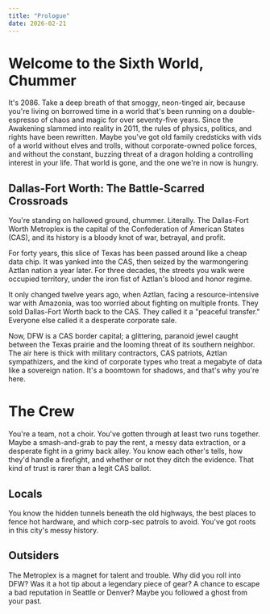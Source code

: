 ```yaml
---
title: "Prologue"
date: 2026-02-21
---
```


# Welcome to the Sixth World, Chummer

It's 2086. Take a deep breath of that smoggy, neon-tinged air, because you're living on borrowed time in a world that's been running on a double-espresso of chaos and magic for over seventy-five years. Since the Awakening slammed into reality in 2011, the rules of physics, politics, and rights have been rewritten. Maybe you've got old family credsticks with vids of a world without elves and trolls, without corporate-owned police forces, and without the constant, buzzing threat of a dragon holding a controlling interest in your life. That world is gone, and the one we're in now is hungry.

## Dallas-Fort Worth: The Battle-Scarred Crossroads

You're standing on hallowed ground, chummer. Literally. The Dallas-Fort Worth Metroplex is the capital of the Confederation of American States (CAS), and its history is a bloody knot of war, betrayal, and profit.

For forty years, this slice of Texas has been passed around like a cheap data chip. It was yanked into the CAS, then seized by the warmongering Aztlan nation a year later. For three decades, the streets you walk were occupied territory, under the iron fist of Aztlan's blood and honor regime.

It only changed twelve years ago, when Aztlan, facing a resource-intensive war with Amazonia, was too worried about fighting on multiple fronts. They sold Dallas-Fort Worth back to the CAS. They called it a "peaceful transfer." Everyone else called it a desperate corporate sale.

Now, DFW is a CAS border capital; a glittering, paranoid jewel caught between the Texas prairie and the looming threat of its southern neighbor. The air here is thick with military contractors, CAS patriots, Aztlan sympathizers, and the kind of corporate types who treat a megabyte of data like a sovereign nation. It's a boomtown for shadows, and that's why you're here.

# The Crew

You're a team, not a choir. You've gotten through at least two runs together. Maybe a smash-and-grab to pay the rent, a messy data extraction, or a desperate fight in a grimy back alley. You know each other's tells, how they'd handle a firefight, and whether or not they ditch the evidence. That kind of trust is rarer than a legit CAS ballot.

## Locals
You know the hidden tunnels beneath the old highways, the best places to fence hot hardware, and which corp-sec patrols to avoid. You've got roots in this city's messy history.

## Outsiders
The Metroplex is a magnet for talent and trouble. Why did you roll into DFW? Was it a hot tip about a legendary piece of gear? A chance to escape a bad reputation in Seattle or Denver? Maybe you followed a ghost from your past.
